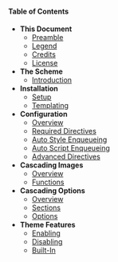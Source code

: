 #### Table of Contents

* **This Document**
	* [Preamble](infinity://admin:doc/index)
	* [Legend](infinity://admin:doc/doc_legend)
	* [Credits](infinity://admin:doc/doc_credits)
	* [License](infinity://admin:doc/doc_license)
* **The Scheme**
	* [Introduction](infinity://admin:doc/scheme)
* **Installation**
	* [Setup](infinity://admin:doc/install_setup)
	* [Templating](infinity://admin:doc/install_tpls)
* **Configuration**
	* [Overview](infinity://admin:doc/config)
	* [Required Directives](infinity://admin:doc/config_req)
	* [Auto Style Enqueueing](infinity://admin:doc/config_style)
	* [Auto Script Enqueueing](infinity://admin:doc/config_script)
	* [Advanced Directives](infinity://admin:doc/config_adv)
* **Cascading Images**
	* [Overview](infinity://admin:doc/images)
	* [Functions](infinity://admin:doc/images_funcs)
* **Cascading Options**
	* [Overview](infinity://admin:doc/options)
	* [Sections](infinity://admin:doc/options_sections)
	* [Options](infinity://admin:doc/options_options)
* **Theme Features**
	* [Enabling](infinity://admin:doc/features_enable)
	* [Disabling](infinity://admin:doc/features_disable)
	* [Built-In](infinity://admin:doc/features_core)
